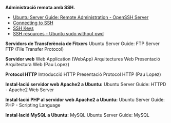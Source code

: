 **Administració remota amb SSH.**
- [Ubuntu Server Guide: Remote Administration - OpenSSH Server](https://ubuntu.com/server/docs/openssh-server)
- [Connecting to SSH](https://help.ubuntu.com/community/SSH/OpenSSH/ConnectingTo)
- [SSH Keys](https://help.ubuntu.com/community/SSH/OpenSSH/Keys)
- [SSH resources - Ubuntu sudo without pwd](https://help.ubuntu.com/community/RootSudo#Remove_Password_Prompt_For_sudo)
  
**Servidors de Transferència de Fitxers**
Ubuntu Server Guide: FTP Server
FTP (File Transfer Protocol)

**Servidor web**
Web Application (WebApp)
Arquitectures Web
Presentació Arquitectura Web (Pau Lopez)

**Protocol HTTP**
Introducció HTTP
Presentació Protocol HTTP (Pau Lopez)

**Instal·lació servidor web Apache2 a Ubuntu:**
Ubuntu Server Guide: HTTPD - Apache2 Web Server

**Instal·lació PHP al servidor web Apache2 a Ubuntu:**
Ubuntu Server Guide: PHP - Scripting Language

**Instal·lació MySQL a Ubuntu:**
MySQL
Ubuntu Server Guide: MySQL
